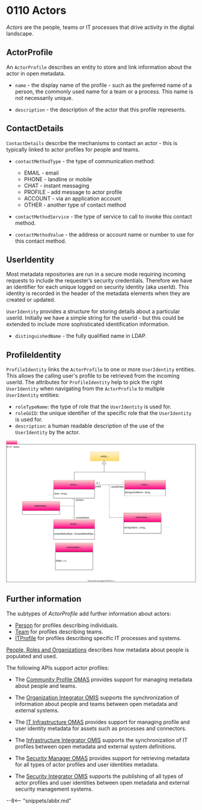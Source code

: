 <!-- SPDX-License-Identifier: CC-BY-4.0 -->
<!-- Copyright Contributors to the Egeria project. -->

# 0110 Actors

*Actors* are the people, teams or IT processes that drive activity in the digital landscape.  
 
## ActorProfile
 
An `ActorProfile` describes an entity to store and link information about the actor in open metadata.

- `name` - the display name of the profile - such as the preferred name of a person, the commonly used name for a team or a process.  This name is not necessarily unique.

- `description` - the description of the actor that this profile represents.
 
## ContactDetails
 
`ContactDetails` describe the mechanisms to contact an actor - this is typically linked to actor profiles for people and teams.

- `contactMethodType` - the type of communication method:

    * EMAIL - email
    * PHONE - landline or mobile
    * CHAT - instant messaging
    * PROFILE - add message to actor profile
    * ACCOUNT - via an application account
    * OTHER - another type of contact method
  
- `contactMethodService` - the type of service to call to invoke this contact method.

- `contactMethodValue` - the address or account name or number to use for this contact method.
 
## UserIdentity

Most metadata repositories are run in a secure mode requiring incoming requests to include the requester’s security credentials. Therefore we have an identifier for each unique logged on security identity (aka userId). This identity is recorded in the header of the metadata elements when they are created or updated. 

`UserIdentity` provides a structure for storing details about a particular userId. Initially we have a simple string for the userId - but this could be extended to include more sophisticated identification information.

- `distinguishedName` - the fully qualified name in LDAP.

## ProfileIdentity

`ProfileIdentity` links the `ActorProfile` to one or more `UserIdentity` entities.  This allows the calling user's profile to be retrieved from the incoming userId.  The attributes for `ProfileIdentity` help to pick the right `UserIdentity` when navigating from the `ActorProfile` to multiple `UserIdentity` entities:

- `roleTypeName`: the type of role that the `UserIdentity` is used for.
- `roleGUID`: the unique identifier of the specific role that the `UserIdentity` is used for.
- `description`: a human readable description of the use of the `UserIdentity` by the actor.

![UML](0110-Actors.svg "Collecting information about user identities and the people and systems behind them")


## Further information

The subtypes of *ActorProfile* add further information about actors:

- [Person](/types/1/0112-People) for profiles describing individuals.
- [Team](/types/1/0115-Teams) for profiles describing teams.
- [ITProfile](/types/1/0117-IT-Profiles) for profiles describing specific IT processes and systems.

[People, Roles and Organizations](/features/people-roles-organizations/overview) describes how metadata about people is populated and used.

The following APIs support actor profiles:

- The [Community Profile OMAS](/services/omas/community-profile/overview) provides support for managing metadata about people and teams.

- The [Organization Integrator OMIS](/services/omis/organization-integrator/overview) supports the synchronization of information about people and teams between open metadata and external systems.

- The [IT Infrastructure OMAS](/services/omas/it-infrastructure/overview) provides support for managing profile and user identity metadata for assets such as processes and connectors.

- The [Infrastructure Integrator OMIS](/services/omis/infrastructure-integrator/overview) supports the synchronization of IT profiles between open metadata and external system definitions.

- The [Security Manager OMAS](/services/omas/security-manager/overview) provides support for retrieving metadata for all types of actor profiles and user identities metadata.

- The [Security Integrator OMIS](/services/omis/security-integrator/overview) supports the publishing of all types of actor profiles and user identities between open metadata and external security management systems.

--8<-- "snippets/abbr.md"
